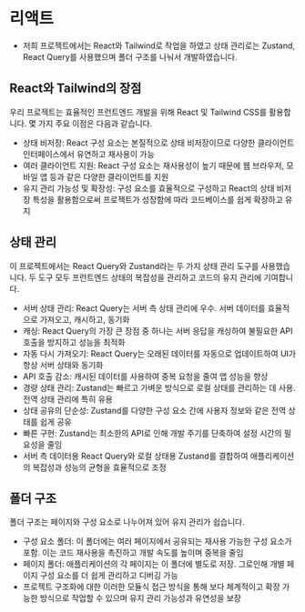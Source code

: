 # 리액트
- 저희 프로젝트에서는 React와 Tailwind로 작업을 하였고 상태 관리로는 Zustand, React Query를 사용했으며 폴더 구조를 나눠서 개발하였습니다.

## React와 Tailwind의 장점
우리 프로젝트는 효율적인 프런트엔드 개발을 위해 React 및 Tailwind CSS를 활용합니다. 몇 가지 주요 이점은 다음과 같습니다.

- 상태 비저장: React 구성 요소는 본질적으로 상태 비저장이므로 다양한 클라이언트 인터페이스에서 유연하고 재사용이 가능
- 여러 클라이언트 지원: React 구성 요소는 재사용성이 높기 때문에 웹 브라우저, 모바일 앱 등과 같은 다양한 클라이언트를 지원
- 유지 관리 가능성 및 확장성: 구성 요소를 효율적으로 구성하고 React의 상태 비저장 특성을 활용함으로써 프로젝트가 성장함에 따라 코드베이스를 쉽게 확장하고 유지

## 상태 관리
이 프로젝트에서는 React Query와 Zustand라는 두 가지 상태 관리 도구를 사용했습니다. 두 도구 모두 프런트엔드 상태의 복잡성을 관리하고 코드의 유지 관리에 기여합니다.

- 서버 상태 관리: React Query는 서버 측 상태 관리에 우수. 서버 데이터를 효율적으로 가져오고, 캐시하고, 동기화
- 캐싱: React Query의 가장 큰 장점 중 하나는 서버 응답을 캐싱하여 불필요한 API 호출을 방지하고 성능을 최적화
- 자동 다시 가져오기: React Query는 오래된 데이터를 자동으로 업데이트하여 UI가 항상 서버 상태와 동기화
- API 호출 감소: 캐시된 데이터를 사용하여 중복 요청을 줄여 앱 성능을 향상
- 경량 상태 관리: Zustand는 빠르고 가벼운 방식으로 로컬 상태를 관리하는 데 사용. 전역 상태 관리에 특히 유용
- 상태 공유의 단순성: Zustand를 다양한 구성 요소 간에 사용자 정보와 같은 전역 상태를 쉽게 공유
- 빠른 구현: Zustand는 최소한의 API로 인해 개발 주기를 단축하여 설정 시간의 필요성을 줄임
- 서버 측 데이터용 React Query와 로컬 상태용 Zustand를 결합하여 애플리케이션의 복잡성과 성능의 균형을 효율적으로 조정

## 폴더 구조
폴더 구조는 페이지와 구성 요소로 나누어져 있어 유지 관리가 쉽습니다.

- 구성 요소 폴더: 이 폴더에는 여러 페이지에서 공유되는 재사용 가능한 구성 요소가 포함. 이는 코드 재사용을 촉진하고 개발 속도를 높이며 중복을 줄임
- 페이지 폴더: 애플리케이션의 각 페이지는 이 폴더에 별도로 저장. 그로인해 개별 페이지 구성 요소를 더 쉽게 관리하고 디버깅 가능
- 프로젝트 구조화에 대한 이러한 모듈식 접근 방식을 통해 보다 체계적이고 확장 가능한 방식으로 작업할 수 있으며 유지 관리 가능성과 유연성을 보장
